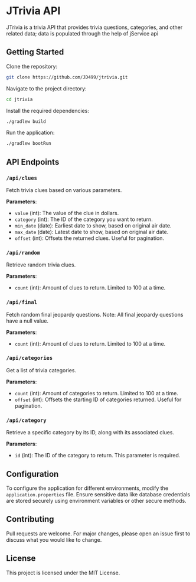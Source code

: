 # JTrivia API

JTrivia is a trivia API that provides trivia questions, categories, and other related data; data is populated through the help of jService api

## Getting Started

Clone the repository:

```bash
git clone https://github.com/JD499/jtrivia.git
```

Navigate to the project directory:

```bash
cd jtrivia
```

Install the required dependencies:

```bash
./gradlew build
```

Run the application:

```bash
./gradlew bootRun
```

## API Endpoints

### `/api/clues`
Fetch trivia clues based on various parameters.

**Parameters**:
- `value` (int): The value of the clue in dollars.
- `category` (int): The ID of the category you want to return.
- `min_date` (date): Earliest date to show, based on original air date.
- `max_date` (date): Latest date to show, based on original air date.
- `offset` (int): Offsets the returned clues. Useful for pagination.

### `/api/random`
Retrieve random trivia clues.

**Parameters**:
- `count` (int): Amount of clues to return. Limited to 100 at a time.

### `/api/final`
Fetch random final jeopardy questions. Note: All final jeopardy questions have a null value.

**Parameters**:
- `count` (int): Amount of clues to return. Limited to 100 at a time.

### `/api/categories`
Get a list of trivia categories.

**Parameters**:
- `count` (int): Amount of categories to return. Limited to 100 at a time.
- `offset` (int): Offsets the starting ID of categories returned. Useful for pagination.

### `/api/category`
Retrieve a specific category by its ID, along with its associated clues.

**Parameters**:
- `id` (int): The ID of the category to return. This parameter is required.

## Configuration
To configure the application for different environments, modify the `application.properties` file. Ensure sensitive data like database credentials are stored securely using environment variables or other secure methods.

## Contributing
Pull requests are welcome. For major changes, please open an issue first to discuss what you would like to change.

## License
This project is licensed under the MIT License.

